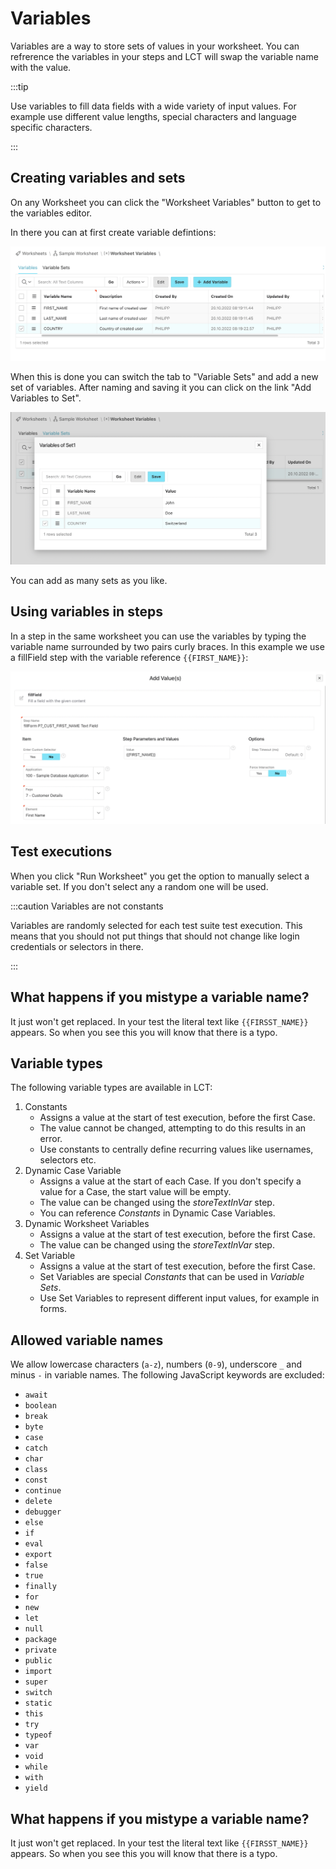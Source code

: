# Variables

Variables are a way to store sets of values in your worksheet. You can refrerence the variables in your steps and LCT will swap the variable name with the value.

:::tip

Use variables to fill data fields with a wide variety of input values. For example use different value lengths, special characters and language specific characters.

:::

## Creating variables and sets

On any Worksheet you can click the "Worksheet Variables" button to get to the variables editor.

In there you can at first create variable defintions:

![List of created worksheet variables](./img/creating_worksheet_variables.png)

When this is done you can switch the tab to "Variable Sets" and add a new set of variables. After naming and saving it you can click on the link "Add Variables to Set".

![Setting values for a specific variable set](./img/set_values_of_variables.png)

You can add as many sets as you like.

## Using variables in steps

In a step in the same worksheet you can use the variables by typing the variable name surrounded by two pairs curly braces. In this example we use a fillField step with the variable reference `{{FIRST_NAME}}`:

![Using a variable in a step](./img/reference_worksheet_variable.png)

## Test executions

When you click "Run Worksheet" you get the option to manually select a variable set. If you don't select any a random one will be used.

:::caution Variables are not constants

Variables are randomly selected for each test suite test execution. This means that you should not put things that should not change like login credentials or selectors in there.

:::

## What happens if you mistype a variable name?

It just won't get replaced. In your test the literal text like `{{FIRSST_NAME}}` appears. So when you see this you will know that there is a typo.

## Variable types

The following variable types are available in LCT:

1. Constants
    - Assigns a value at the start of test execution, before the first Case.
    - The value cannot be changed, attempting to do this results in an error.
    - Use constants to centrally define recurring values like usernames, selectors etc.
2. Dynamic Case Variable
    - Assigns a value at the start of each Case. If you don't specify a value for a Case, the start value will be empty.
    - The value can be changed using the _storeTextInVar_ step.
    - You can reference _Constants_ in Dynamic Case Variables.
3. Dynamic Worksheet Variables
    - Assigns a value at the start of test execution, before the first Case.
    - The value can be changed using the _storeTextInVar_ step.
4. Set Variable
    - Assigns a value at the start of test execution, before the first Case.
    - Set Variables are special _Constants_ that can be used in _Variable Sets_.
    - Use Set Variables to represent different input values, for example in forms.

## Allowed variable names

We allow lowercase characters (`a-z`), numbers (`0-9`), underscore `_` and minus `-` in variable names.
The following JavaScript keywords are excluded:

-   `await`
-   `boolean`
-   `break`
-   `byte`
-   `case`
-   `catch`
-   `char`
-   `class`
-   `const`
-   `continue`
-   `delete`
-   `debugger`
-   `else`
-   `if`
-   `eval`
-   `export`
-   `false`
-   `true`
-   `finally`
-   `for`
-   `new`
-   `let`
-   `null`
-   `package`
-   `private`
-   `public`
-   `import`
-   `super`
-   `switch`
-   `static`
-   `this`
-   `try`
-   `typeof`
-   `var`
-   `void`
-   `while`
-   `with`
-   `yield`

## What happens if you mistype a variable name?

It just won't get replaced. In your test the literal text like `{{FIRSST_NAME}}` appears. So when you see this you will know that there is a typo.
